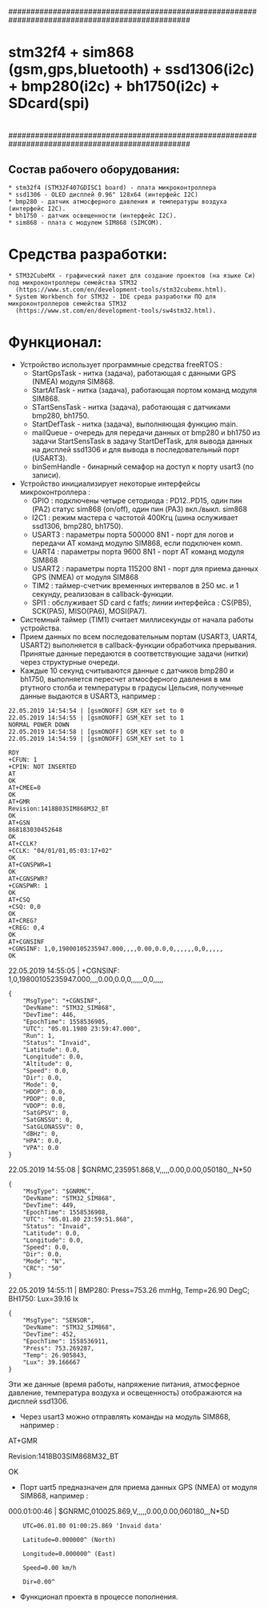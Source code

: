 #################################################################################################
#
# stm32f4 + sim868 (gsm,gps,bluetooth) + ssd1306(i2c) + bmp280(i2c) + bh1750(i2c) + SDcard(spi)
#
#################################################################################################


## Состав рабочего оборудования:

```
* stm32f4 (STM32F407GDISC1 board) - плата микроконтроллера
* ssd1306 - OLED дисплей 0.96" 128x64 (интерфейс I2C)
* bmp280 - датчик атмосферного давления и температуры воздуха (интерфейс I2C).
* bh1750 - датчик освещенности (интерфейс I2C).
* sim868 - плата с модулем SIM868 (SIMCOM).
```


# Средства разработки:

```
* STM32CubeMX - графический пакет для создание проектов (на языке Си) под микроконтроллеры семейства STM32
  (https://www.st.com/en/development-tools/stm32cubemx.html).
* System Workbench for STM32 - IDE среда разработки ПО для микроконтроллеров семейства STM32
  (https://www.st.com/en/development-tools/sw4stm32.html).
```


# Функционал:

* Устройство использует программные средства freeRTOS :
  - StartGpsTask - нитка (задача), работающая с данными GPS (NMEA) модуля SIM868.
  - StartAtTask - нитка (задача), работающая портом команд модуля SIM868.
  - STartSensTask - нитка (задача), работающая с датчиками bmp280, bh1750.
  - StartDefTask - нитка (задача), выполняющая функцию main.
  - mailQueue - очередь для передачи данных от bmp280 и bh1750 из задачи StartSensTask в задачу StartDefTask,
    для вывода данных на дисплей ssd1306 и для вывода в последовательный порт (USART3).
  - binSemHandle - бинарный семафор на доступ к порту usart3 (по записи).
* Устройство инициализирует некоторые интерфейсы микроконтроллера :
  - GPIO : подключены четыре сетодиода : PD12..PD15, один пин (PA2) статус sim868 (on/off), один пин (PA3) вкл./выкл. sim868
  - I2C1 : режим мастера с частотой 400Кгц (шина ослуживает ssd1306, bmp280, bh1750).
  - USART3 : параметры порта 500000 8N1 - порт для логов и передачи AT команд модулю SIM868, если подключен комп.
  - UART4 : параметры порта 9600 8N1 - порт AT команд модуля SIM868
  - USART2 : параметры порта 115200 8N1 - порт для приема данных GPS (NMEA) от модуля SIM868
  - TIM2 : таймер-счетчик временных интервалов в 250 мс. и 1 секунду, реализован в callback-функции.
  - SPI1 : обслуживает SD card c fatfs; линии интерфейса : CS(PB5), SCK(PA5), MISO(PA6), MOSI(PA7).
* Системный таймер (TIM1) считает миллисекунды от начала работы устройства.
* Прием данных по всем последовательным портам (USART3, UART4, USART2) выполняется в callback-функции обработчика прерывания.
  Принятые данные передаются в соответствующие задачи (нитки) через структурные очереди.
* Каждые 10 секунд считываются данные с датчиков bmp280 и bh1750, выполняется пересчет атмосферного
  давления в мм ртутного столба и температуры в градусы Цельсия, полученные данные выдаются
  в USART3, например :

```
22.05.2019 14:54:54 | [gsmONOFF] GSM_KEY set to 0
22.05.2019 14:54:55 | [gsmONOFF] GSM_KEY set to 1
NORMAL POWER DOWN
22.05.2019 14:54:58 | [gsmONOFF] GSM_KEY set to 0
22.05.2019 14:54:59 | [gsmONOFF] GSM_KEY set to 1

RDY
+CFUN: 1
+CPIN: NOT INSERTED
AT
OK
AT+CMEE=0
OK
AT+GMR
Revision:1418B03SIM868M32_BT
OK
AT+GSN
868183030452648
OK
AT+CCLK?
+CCLK: "04/01/01,05:03:17+02"
OK
AT+CGNSPWR=1
OK
AT+CGNSPWR?
+CGNSPWR: 1
OK
AT+CSQ
+CSQ: 0,0
OK
AT+CREG?
+CREG: 0,4
OK
AT+CGNSINF
+CGNSINF: 1,0,19800105235947.000,,,,0.00,0.0,0,,,,,,0,0,,,,,
OK
```

22.05.2019 14:55:05 | +CGNSINF: 1,0,19800105235947.000,,,,0.00,0.0,0,,,,,,0,0,,,,,

```
{
    "MsgType": "+CGNSINF",
    "DevName": "STM32_SIM868",
    "DevTime": 446,
    "EpochTime": 1558536905,
    "UTC": "05.01.1980 23:59:47.000",
    "Run": 1,
    "Status": "Invaid",
    "Latitude": 0.0,
    "Longitude": 0.0,
    "Altitude": 0,
    "Speed": 0.0,
    "Dir": 0.0,
    "Mode": 0,
    "HDOP": 0.0,
    "PDOP": 0.0,
    "VDOP": 0.0,
    "SatGPSV": 0,
    "SatGNSSU": 0,
    "SatGLONASSV": 0,
    "dBHz": 0,
    "HPA": 0.0,
    "VPA": 0.0
}
```

22.05.2019 14:55:08 | $GNRMC,235951.868,V,,,,,0.00,0.00,050180,,,N*50

```
{
    "MsgType": "$GNRMC",
    "DevName": "STM32_SIM868",
    "DevTime": 449,
    "EpochTime": 1558536908,
    "UTC": "05.01.80 23:59:51.868",
    "Status": "Invaid",
    "Latitude": 0.0,
    "Longitude": 0.0,
    "Speed": 0.0,
    "Dir": 0.0,
    "Mode": "N",
    "CRC": "50"
}
```

22.05.2019 14:55:11 | BMP280: Press=753.26 mmHg, Temp=26.90 DegC; BH1750: Lux=39.16 lx

```
{
    "MsgType": "SENSOR",
    "DevName": "STM32_SIM868",
    "DevTime": 452,
    "EpochTime": 1558536911,
    "Press": 753.269287,
    "Temp": 26.905843,
    "Lux": 39.166667
}
```

  Эти же данные (время работы, напряжение питания, атмосферное давление, температура воздуха и освещенность)
отображаются на дисплей ssd1306.

* Через usart3 можно отправлять команды на модуль SIM868, например :

AT+GMR

Revision:1418B03SIM868M32_BT

OK

* Порт uart5 предназначен для приема данных GPS (NMEA) от модуля SIM868, например :

000.01:00:46 | $GNRMC,010025.869,V,,,,,0.00,0.00,060180,,,N*5D

        UTC=06.01.80 01:00:25.869 'Invaid data'

        Latitude=0.000000^ (North)

        Longitude=0.000000^ (East)

        Speed=0.00 km/h

        Dir=0.00^

* Функционал проекта в процессе пополнения.
```

